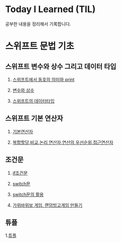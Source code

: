 # Today I Learned (TIL)

공부한 내용을 정리해서 기록합니다.

# 스위프트 문법 기초

## 스위프트 변수와 상수 그리고 데이터 타입
1. [스위프트에서 동호의 의미와 print](./스위프트%20문법/스위프트에서%20등호의%20의미와%20print.md)

2. [변수와 상수](./스위프트%20문법/변수와%20상수.md)

3. [스위프트의 데이터타입](./스위프트%20문법/스위프트의%20데이터타입.md)

## 스위프트 기본 연산자

1. [기본연산자](./스위프트%20문법/기본연산자.md)

2. [복합할당,비교,논리 연산자,연산의 우선순위,접근연산자](./스위프트%20문법/복합할당%2C비교%2C논리%20연산자%2C연산의%20우선순위%2C접근연산자.md)

## 조건문

1. [if조건문](./스위프트%20문법/if%20조건문.md)

2. [switch문](./스위프트%20문법/switcch문.md)

3. [switch문의 활용](/스위프트%20문법/스위치문의%20활용.md)

3. [가위바위보 게임, 랜덤빙고게임 만들기](./스위프트%20문법/가위바위보%2C랜덤빙고.md)

## 튜플

1.[튜플]()
